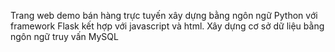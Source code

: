 Trang web demo bán hàng trực tuyến xây dựng bằng ngôn ngữ Python với framework Flask kết hợp với javascript và html.
Xây dựng cơ sở dữ liệu bằng ngôn ngữ truy vấn MySQL
